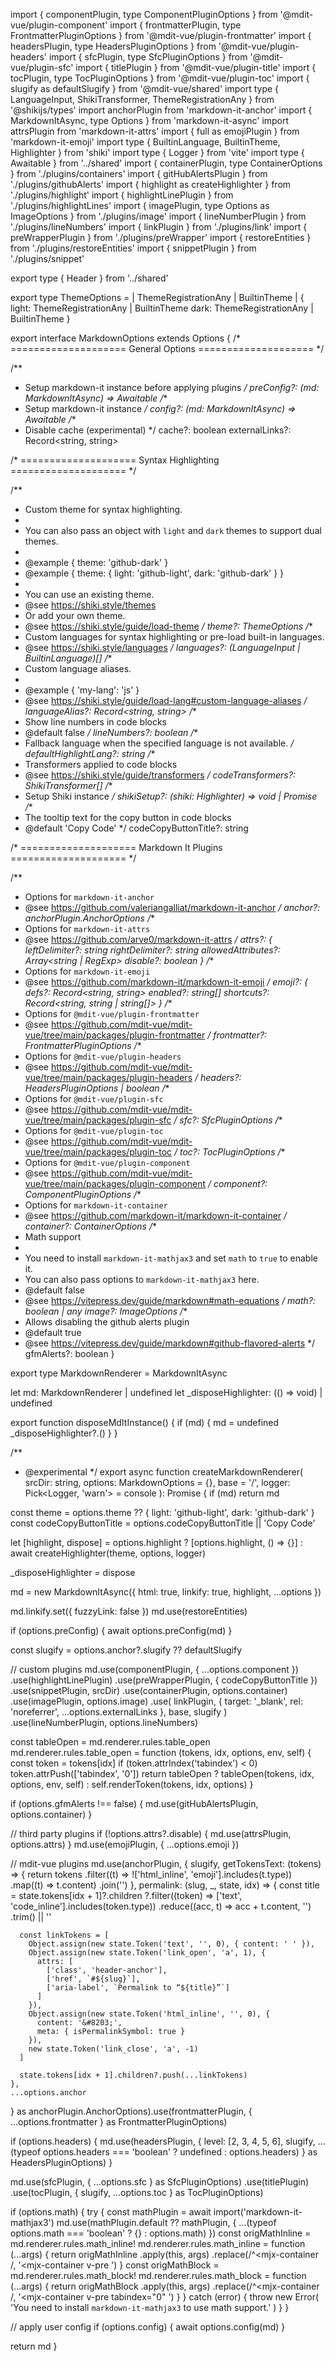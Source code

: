 import {
  componentPlugin,
  type ComponentPluginOptions
} from '@mdit-vue/plugin-component'
import {
  frontmatterPlugin,
  type FrontmatterPluginOptions
} from '@mdit-vue/plugin-frontmatter'
import {
  headersPlugin,
  type HeadersPluginOptions
} from '@mdit-vue/plugin-headers'
import { sfcPlugin, type SfcPluginOptions } from '@mdit-vue/plugin-sfc'
import { titlePlugin } from '@mdit-vue/plugin-title'
import { tocPlugin, type TocPluginOptions } from '@mdit-vue/plugin-toc'
import { slugify as defaultSlugify } from '@mdit-vue/shared'
import type {
  LanguageInput,
  ShikiTransformer,
  ThemeRegistrationAny
} from '@shikijs/types'
import anchorPlugin from 'markdown-it-anchor'
import { MarkdownItAsync, type Options } from 'markdown-it-async'
import attrsPlugin from 'markdown-it-attrs'
import { full as emojiPlugin } from 'markdown-it-emoji'
import type { BuiltinLanguage, BuiltinTheme, Highlighter } from 'shiki'
import type { Logger } from 'vite'
import type { Awaitable } from '../shared'
import { containerPlugin, type ContainerOptions } from './plugins/containers'
import { gitHubAlertsPlugin } from './plugins/githubAlerts'
import { highlight as createHighlighter } from './plugins/highlight'
import { highlightLinePlugin } from './plugins/highlightLines'
import { imagePlugin, type Options as ImageOptions } from './plugins/image'
import { lineNumberPlugin } from './plugins/lineNumbers'
import { linkPlugin } from './plugins/link'
import { preWrapperPlugin } from './plugins/preWrapper'
import { restoreEntities } from './plugins/restoreEntities'
import { snippetPlugin } from './plugins/snippet'

export type { Header } from '../shared'

export type ThemeOptions =
  | ThemeRegistrationAny
  | BuiltinTheme
  | {
      light: ThemeRegistrationAny | BuiltinTheme
      dark: ThemeRegistrationAny | BuiltinTheme
    }

export interface MarkdownOptions extends Options {
  /* ==================== General Options ==================== */

  /**
   * Setup markdown-it instance before applying plugins
   */
  preConfig?: (md: MarkdownItAsync) => Awaitable<void>
  /**
   * Setup markdown-it instance
   */
  config?: (md: MarkdownItAsync) => Awaitable<void>
  /**
   * Disable cache (experimental)
   */
  cache?: boolean
  externalLinks?: Record<string, string>

  /* ==================== Syntax Highlighting ==================== */

  /**
   * Custom theme for syntax highlighting.
   *
   * You can also pass an object with `light` and `dark` themes to support dual themes.
   *
   * @example { theme: 'github-dark' }
   * @example { theme: { light: 'github-light', dark: 'github-dark' } }
   *
   * You can use an existing theme.
   * @see https://shiki.style/themes
   * Or add your own theme.
   * @see https://shiki.style/guide/load-theme
   */
  theme?: ThemeOptions
  /**
   * Custom languages for syntax highlighting or pre-load built-in languages.
   * @see https://shiki.style/languages
   */
  languages?: (LanguageInput | BuiltinLanguage)[]
  /**
   * Custom language aliases.
   *
   * @example { 'my-lang': 'js' }
   * @see https://shiki.style/guide/load-lang#custom-language-aliases
   */
  languageAlias?: Record<string, string>
  /**
   * Show line numbers in code blocks
   * @default false
   */
  lineNumbers?: boolean
  /**
   * Fallback language when the specified language is not available.
   */
  defaultHighlightLang?: string
  /**
   * Transformers applied to code blocks
   * @see https://shiki.style/guide/transformers
   */
  codeTransformers?: ShikiTransformer[]
  /**
   * Setup Shiki instance
   */
  shikiSetup?: (shiki: Highlighter) => void | Promise<void>
  /**
   * The tooltip text for the copy button in code blocks
   * @default 'Copy Code'
   */
  codeCopyButtonTitle?: string

  /* ==================== Markdown It Plugins ==================== */

  /**
   * Options for `markdown-it-anchor`
   * @see https://github.com/valeriangalliat/markdown-it-anchor
   */
  anchor?: anchorPlugin.AnchorOptions
  /**
   * Options for `markdown-it-attrs`
   * @see https://github.com/arve0/markdown-it-attrs
   */
  attrs?: {
    leftDelimiter?: string
    rightDelimiter?: string
    allowedAttributes?: Array<string | RegExp>
    disable?: boolean
  }
  /**
   * Options for `markdown-it-emoji`
   * @see https://github.com/markdown-it/markdown-it-emoji
   */
  emoji?: {
    defs?: Record<string, string>
    enabled?: string[]
    shortcuts?: Record<string, string | string[]>
  }
  /**
   * Options for `@mdit-vue/plugin-frontmatter`
   * @see https://github.com/mdit-vue/mdit-vue/tree/main/packages/plugin-frontmatter
   */
  frontmatter?: FrontmatterPluginOptions
  /**
   * Options for `@mdit-vue/plugin-headers`
   * @see https://github.com/mdit-vue/mdit-vue/tree/main/packages/plugin-headers
   */
  headers?: HeadersPluginOptions | boolean
  /**
   * Options for `@mdit-vue/plugin-sfc`
   * @see https://github.com/mdit-vue/mdit-vue/tree/main/packages/plugin-sfc
   */
  sfc?: SfcPluginOptions
  /**
   * Options for `@mdit-vue/plugin-toc`
   * @see https://github.com/mdit-vue/mdit-vue/tree/main/packages/plugin-toc
   */
  toc?: TocPluginOptions
  /**
   * Options for `@mdit-vue/plugin-component`
   * @see https://github.com/mdit-vue/mdit-vue/tree/main/packages/plugin-component
   */
  component?: ComponentPluginOptions
  /**
   * Options for `markdown-it-container`
   * @see https://github.com/markdown-it/markdown-it-container
   */
  container?: ContainerOptions
  /**
   * Math support
   *
   * You need to install `markdown-it-mathjax3` and set `math` to `true` to enable it.
   * You can also pass options to `markdown-it-mathjax3` here.
   * @default false
   * @see https://vitepress.dev/guide/markdown#math-equations
   */
  math?: boolean | any
  image?: ImageOptions
  /**
   * Allows disabling the github alerts plugin
   * @default true
   * @see https://vitepress.dev/guide/markdown#github-flavored-alerts
   */
  gfmAlerts?: boolean
}

export type MarkdownRenderer = MarkdownItAsync

let md: MarkdownRenderer | undefined
let _disposeHighlighter: (() => void) | undefined

export function disposeMdItInstance() {
  if (md) {
    md = undefined
    _disposeHighlighter?.()
  }
}

/**
 * @experimental
 */
export async function createMarkdownRenderer(
  srcDir: string,
  options: MarkdownOptions = {},
  base = '/',
  logger: Pick<Logger, 'warn'> = console
): Promise<MarkdownRenderer> {
  if (md) return md

  const theme = options.theme ?? { light: 'github-light', dark: 'github-dark' }
  const codeCopyButtonTitle = options.codeCopyButtonTitle || 'Copy Code'

  let [highlight, dispose] = options.highlight
    ? [options.highlight, () => {}]
    : await createHighlighter(theme, options, logger)

  _disposeHighlighter = dispose

  md = new MarkdownItAsync({ html: true, linkify: true, highlight, ...options })

  md.linkify.set({ fuzzyLink: false })
  md.use(restoreEntities)

  if (options.preConfig) {
    await options.preConfig(md)
  }

  const slugify = options.anchor?.slugify ?? defaultSlugify

  // custom plugins
  md.use(componentPlugin, { ...options.component })
    .use(highlightLinePlugin)
    .use(preWrapperPlugin, { codeCopyButtonTitle })
    .use(snippetPlugin, srcDir)
    .use(containerPlugin, options.container)
    .use(imagePlugin, options.image)
    .use(
      linkPlugin,
      { target: '_blank', rel: 'noreferrer', ...options.externalLinks },
      base,
      slugify
    )
    .use(lineNumberPlugin, options.lineNumbers)

  const tableOpen = md.renderer.rules.table_open
  md.renderer.rules.table_open = function (tokens, idx, options, env, self) {
    const token = tokens[idx]
    if (token.attrIndex('tabindex') < 0) token.attrPush(['tabindex', '0'])
    return tableOpen
      ? tableOpen(tokens, idx, options, env, self)
      : self.renderToken(tokens, idx, options)
  }

  if (options.gfmAlerts !== false) {
    md.use(gitHubAlertsPlugin, options.container)
  }

  // third party plugins
  if (!options.attrs?.disable) {
    md.use(attrsPlugin, options.attrs)
  }
  md.use(emojiPlugin, { ...options.emoji })

  // mdit-vue plugins
  md.use(anchorPlugin, {
    slugify,
    getTokensText: (tokens) => {
      return tokens
        .filter((t) => !['html_inline', 'emoji'].includes(t.type))
        .map((t) => t.content)
        .join('')
    },
    permalink: (slug, _, state, idx) => {
      const title =
        state.tokens[idx + 1]?.children
          ?.filter((token) => ['text', 'code_inline'].includes(token.type))
          .reduce((acc, t) => acc + t.content, '')
          .trim() || ''

      const linkTokens = [
        Object.assign(new state.Token('text', '', 0), { content: ' ' }),
        Object.assign(new state.Token('link_open', 'a', 1), {
          attrs: [
            ['class', 'header-anchor'],
            ['href', `#${slug}`],
            ['aria-label', `Permalink to “${title}”`]
          ]
        }),
        Object.assign(new state.Token('html_inline', '', 0), {
          content: '&#8203;',
          meta: { isPermalinkSymbol: true }
        }),
        new state.Token('link_close', 'a', -1)
      ]

      state.tokens[idx + 1].children?.push(...linkTokens)
    },
    ...options.anchor
  } as anchorPlugin.AnchorOptions).use(frontmatterPlugin, {
    ...options.frontmatter
  } as FrontmatterPluginOptions)

  if (options.headers) {
    md.use(headersPlugin, {
      level: [2, 3, 4, 5, 6],
      slugify,
      ...(typeof options.headers === 'boolean' ? undefined : options.headers)
    } as HeadersPluginOptions)
  }

  md.use(sfcPlugin, {
    ...options.sfc
  } as SfcPluginOptions)
    .use(titlePlugin)
    .use(tocPlugin, {
      slugify,
      ...options.toc
    } as TocPluginOptions)

  if (options.math) {
    try {
      const mathPlugin = await import('markdown-it-mathjax3')
      md.use(mathPlugin.default ?? mathPlugin, {
        ...(typeof options.math === 'boolean' ? {} : options.math)
      })
      const origMathInline = md.renderer.rules.math_inline!
      md.renderer.rules.math_inline = function (...args) {
        return origMathInline
          .apply(this, args)
          .replace(/^<mjx-container /, '<mjx-container v-pre ')
      }
      const origMathBlock = md.renderer.rules.math_block!
      md.renderer.rules.math_block = function (...args) {
        return origMathBlock
          .apply(this, args)
          .replace(/^<mjx-container /, '<mjx-container v-pre tabindex="0" ')
      }
    } catch (error) {
      throw new Error(
        'You need to install `markdown-it-mathjax3` to use math support.'
      )
    }
  }

  // apply user config
  if (options.config) {
    await options.config(md)
  }

  return md
}